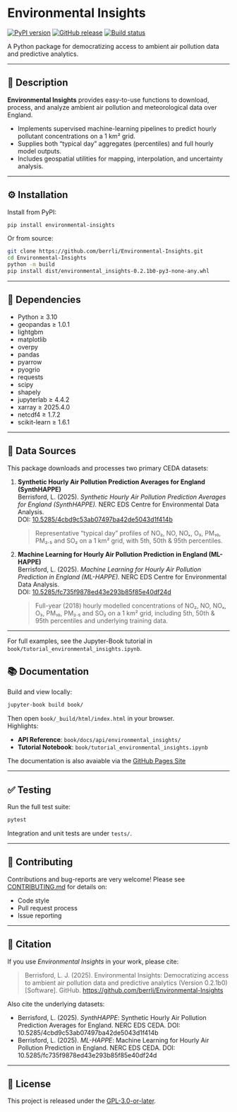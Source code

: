 # Environmental Insights

[![PyPI version](https://img.shields.io/pypi/v/environmental-insights.svg?cacheSeconds=3600)](https://pypi.org/project/environmental-insights)
[![GitHub release](https://img.shields.io/github/v/release/berrli/Environmental-Insights.svg?sort=semver&cacheSeconds=3600)](https://github.com/berrli/Environmental-Insights/releases)
[![Build status](https://img.shields.io/github/actions/workflow/status/berrli/Environmental-Insights/release.yml?branch=main&cacheSeconds=3600)](https://github.com/berrli/Environmental-Insights/actions)



A Python package for democratizing access to ambient air pollution data and predictive analytics.

---

## 📖 Description

**Environmental Insights** provides easy-to-use functions to download, process, and analyze ambient air pollution and meteorological data over England.  
- Implements supervised machine-learning pipelines to predict hourly pollutant concentrations on a 1 km² grid.  
- Supplies both “typical day” aggregates (percentiles) and full hourly model outputs.  
- Includes geospatial utilities for mapping, interpolation, and uncertainty analysis.

---

## ⚙️ Installation

Install from PyPI:

```bash
pip install environmental-insights
```

Or from source:

```bash
git clone https://github.com/berrli/Environmental-Insights.git
cd Environmental-Insights
python -m build
pip install dist/environmental_insights-0.2.1b0-py3-none-any.whl
```

---

## 🔗 Dependencies

- Python ≥ 3.10  
- geopandas ≥ 1.0.1  
- lightgbm  
- matplotlib  
- overpy  
- pandas  
- pyarrow  
- pyogrio  
- requests  
- scipy  
- shapely  
- jupyterlab ≥ 4.4.2  
- xarray ≥ 2025.4.0  
- netcdf4 ≥ 1.7.2  
- scikit-learn ≥ 1.6.1  

---

## 📂 Data Sources

This package downloads and processes two primary CEDA datasets:

1. **Synthetic Hourly Air Pollution Prediction Averages for England (SynthHAPPE)**  
   Berrisford, L. (2025). *Synthetic Hourly Air Pollution Prediction Averages for England (SynthHAPPE).* NERC EDS Centre for Environmental Data Analysis.  
   DOI: [10.5285/4cbd9c53ab07497ba42de5043d1f414b](https://dx.doi.org/10.5285/4cbd9c53ab07497ba42de5043d1f414b)  
   > Representative “typical day” profiles of NO₂, NO, NOₓ, O₃, PM₁₀, PM₂.₅ and SO₂ on a 1 km² grid, with 5th, 50th & 95th percentiles.

2. **Machine Learning for Hourly Air Pollution Prediction in England (ML-HAPPE)**  
   Berrisford, L. (2025). *Machine Learning for Hourly Air Pollution Prediction in England (ML-HAPPE).* NERC EDS Centre for Environmental Data Analysis.  
   DOI: [10.5285/fc735f9878ed43e293b85f85e40df24d](https://dx.doi.org/10.5285/fc735f9878ed43e293b85f85e40df24d)  
   > Full-year (2018) hourly modelled concentrations of NO₂, NO, NOₓ, O₃, PM₁₀, PM₂.₅ and SO₂ on a 1 km² grid, including 5th, 50th & 95th percentiles and underlying training data.

---

For full examples, see the Jupyter-Book tutorial in `book/tutorial_environmental_insights.ipynb`.

## 📚 Documentation

Build and view locally:

```bash
jupyter-book build book/
```

Then open `book/_build/html/index.html` in your browser.  
Highlights:

- **API Reference**: `book/docs/api/environmental_insights/`  
- **Tutorial Notebook**: `book/tutorial_environmental_insights.ipynb`

The documentation is also avaiable via the [GitHub Pages Site](https://berrli.github.io/Environmental-Insights/home_page.html)

---

## ✅ Testing

Run the full test suite:

```bash
pytest
```

Integration and unit tests are under `tests/`.

---

## 🤝 Contributing

Contributions and bug-reports are very welcome! Please see [CONTRIBUTING.md](CONTRIBUTING.md) for details on:

- Code style  
- Pull request process  
- Issue reporting  

---

## 📑 Citation

If you use *Environmental Insights* in your work, please cite:

> Berrisford, L. J. (2025). Environmental Insights: Democratizing access to ambient air pollution data and predictive analytics (Version 0.2.1b0) [Software]. GitHub. https://github.com/berrli/Environmental-Insights  

Also cite the underlying datasets:

- Berrisford, L. (2025). *SynthHAPPE*: Synthetic Hourly Air Pollution Prediction Averages for England. NERC EDS CEDA. DOI: 10.5285/4cbd9c53ab07497ba42de5043d1f414b  
- Berrisford, L. (2025). *ML-HAPPE*: Machine Learning for Hourly Air Pollution Prediction in England. NERC EDS CEDA. DOI: 10.5285/fc735f9878ed43e293b85f85e40df24d  

---

## 📜 License

This project is released under the [GPL-3.0-or-later](LICENSE).  
